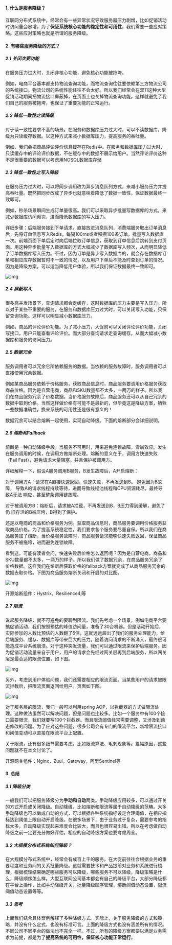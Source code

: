 #### 1. 什么是服务降级？

互联网分布式系统中，经常会有一些异常状况导致服务器压力剧增，比如促销活动时访问量会暴增，为了**保证系统核心功能的稳定性和可用性**，我们需要一些应对策略。这些应对策略也就是所谓的服务降级。



#### 2. 有哪些服务降级的方式？

##### 2.1 关闭次要功能

在服务压力过大时，关闭非核心功能，避免核心功能被拖垮。



例如，电商平台基本都支持物流查询功能，而物流查询往往要依赖第三方物流公司的系统接口。物流公司的系统性能往往不会太好。所以我们经常会在双11这种大型促销活动期间把物流接口屏蔽掉，在页面上也关掉物流查询功能。这样就避免了我们自己的服务被拖垮，也保证了重要功能的正常运行。



##### 2.2 降低一致性之读降级

对于读一致性要求不高的场景。在服务和数据库压力过大时，可以不读数据库，降级为只读缓存数据。以这种方式来减小数据库压力，提高服务的吞吐量。



例如，我们会把商品评论评价信息缓存在Redis中。在服务和数据库压力过大时，只读缓存中的评论评价数据，不在缓存中的数据不展示给用户。当然评论评价这种不是很重要的数据可以考虑用NOSQL数据库存储



##### 2.3 降低一致性之写入降级

在服务压力过大时，可以将同步调用改为异步消息队列方式，来减小服务压力并提高吞吐量。既然把同步改成了异步也就意味着降低了数据一致性，保证数据最终一致即可。



例如，秒杀场景瞬间生成订单量很高。我们可以采取异步批量写数据库的方式，来减少数据库访问频次，进而降低数据库的写入压力。

详细步骤：后端服务接到下单请求，直接放进消息队列，消费端服务取出订单消息后，先将订单信息写入Redis，每隔100ms或者积攒100条订单，批量写入数据库一次。前端页面下单后定时向后端拉取订单信息，获取到订单信息后跳转到支付页面。用这种异步批量写入数据库的方式大幅减少了数据库写入频次，从而明显降低了订单数据库写入压力。不过，因为订单是异步写入数据库的，就会存在数据库订单和相应库存数据暂时不一致的情况，以及用户下单后不能及时查到订单的情况。因为是降级方案，可以适当降低用户体验，所以我们保证数据最终一致即可。

![img](http://pcc.huitogo.club/7cf4f815b43de713beea8157f4b976ff)



##### 2.4 屏蔽写入

很多高并发场景下，查询请求都会走缓存，这时数据库的压力主要是写入压力。所以对于某些不重要的服务，在服务和数据库压力过大时，可以关闭写入功能，只保留查询功能。这样可以明显减小数据库压力。



例如，商品的评论评价功能。为了减小压力，大促前可以关闭评论评价功能，关闭写接口，用户只能查看评论评价。而大部分查询请求走查询缓存，从而大幅减小数据库和服务的访问压力。



##### 2.5 数据冗余

服务调用者可以冗余它所依赖服务的数据。当依赖的服务故障时，服务调用者可以直接使用冗余数据。



例如某商品服务依赖于价格服务，获取商品信息时，商品服务要调用价格服务获取商品价格。因为是自营电商，商品和SKU数量都不太多，一两万的样子。所以我们在商品服务冗余了价格数据。当价格服务故障后，商品服务还可以从自己冗余的数据中取到价格。当然这样做价格有可能不是最新的，但毕竟这是降级方案，牺牲一些数据准确性，换来系统的可用性还是很有意义的！

数据冗余可以结合熔断一起使用，实现自动降级。下面的熔断部分会详细说明。



##### 2.6 熔断和Fallback

熔断是一种自动降级手段。当服务不可用时，用来避免连锁故障，雪崩效应。发生在服务调用的时候，在调用方做熔断处理。熔断的意义在于，调用方快速失败（Fail Fast），避免请求大量阻塞。并且保护被调用方。



详细解释一下，假设A服务调用B服务，B发生故障后，A开启熔断：

对于调用方A：请求在A直接快速返回，快速失败，不再发送到B。 避免因为B故障， 导致A的请求线程持续等待，进而导致线程池线程和CPU资源耗尽，最终导致A无法 响应，甚至整条调用链故障。

对于被调用方B：熔断后，请求被A拦截，不再发送到B，B压力得到缓解，避免了仍 旧存活的B被压垮，B得到了保护。



还是以电商的商品和价格服务为例。获取商品信息时，商品服务要调用价格服务获取商品价格。为了提高系统稳定性，我们要求各个服务要尽量自保。所以我们在商品服务加了熔断，当价格服务故障时，商品服务请求能够快速失败返回，保证商品服务不被拖垮，进而避免连锁故障。



看到这，可能有读者会问，快速失败后价格怎么返回呢？因为是自营电商，商品和SKU数量都不太多，一两万的样子。所以我们做了数据冗余，在商品服务冗余了价格数据。这样我们在熔断后获取价格的fallback方案就变成了从商品服务冗余的数据去取价格。下图为商品服务熔断关闭和开启的对比图。

![img](http://pcc.huitogo.club/14de324794c97c96e3c27dcdddc2180d)



开源熔断组件：Hystrix，Resilience4j等



##### 2.7 限流

说起服务降级，就不可避免的要聊到限流。我们先考虑一个场景，例如电商平台要搞促销活动，我们按照预估的峰值访问量，准备了30台机器。但是活动开始后，实际参加的人数比预估的人数翻了5倍，这就远远超出了我们的服务处理能力，给后端服务、缓存、数据库等带来巨大的压力。随着访问请求的不断涌入，最终很可能造成平台系统崩溃。对于这种突发流量，我们可以通过限流来保护后端服务。因为促销活动流量来自于用户，用户的请求会先经过网关层再到后端服务，所以网关层是最合适的限流位置，如下图。

![img](http://pcc.huitogo.club/96f8a6ccff68edbe277a9660c9aff99e)



另外，考虑到用户体验问题，我们还需要相应的限流页面。当某些用户的请求被限流拦截后，把限流页面返回给用户。页面如下图。

![img](http://pcc.huitogo.club/1ecdd9145c579ab2627def7de65b294b)



对于服务层的限流，我们一般可以利用spring AOP，以拦截器的方式做限流处理。这种做法虽然可以解决问题，但是问题也比较多。比如一个服务中有100个接口需要限流，我们就要写100个拦截器。而且限流阈值经常需要调整，又涉及到动态修改的问题。为了应对这些问题，很多公司会有专门的限流平台，新增限流接口和阈值变动可以直接在限流平台上配置。



关于限流，还有很多细节需要考虑，比如限流算法、毛刺现象等。篇幅原因，这些问题就不在本文讨论了。

开源网关组件：Nginx，Zuul，Gateway，阿里Sentinel等



#### 3. 总结

##### 3.1 降级分类

一般我们可以把服务降级分为**手动和自动**两类。手动降级应用较多，可以通过开关的方式开启或关闭降级。自动降级，比如熔断和限流等属于自动降级的范畴。大多手动降级也可以做成自动的方式，可以根据各种系统指标设定合理阈值，在相应指标达到阈值上限自动开启降级。在很多场景下，由于业务过于复杂，需要参考的指标太多，自动降级实现起来难度会比较大，而且也很容易出错。所以在考虑做自动降级之前一定要充分做好评估，相应的自动降级方案也要考虑周全。



##### 3.2 大规模分布式系统如何降级？

在大规模分布式系统中，经常会有成百上千的服务。在大促前往往会根据业务的重要程度和业务间的关系批量降级。这就需要技术和产品提前对业务和系统进行梳理，根据梳理结果确定哪些服务可以降级，哪些服务不可以降级，降级策略是什么，降级顺序怎么样。大型互联网公司基本都会有自己的降级平台，大部分降级都在平台上操作，比如手动降级开关，批量降级顺序管理，熔断阈值动态设置，限流阈值动态设置等等。



##### 3.3 思考

上面我们结合具体案例解释了多种降级方式。实际上，关于服务降级的方式和策略，并没有什么定式，也没有标准可言。上面的降级方式也没有涵盖所有的情况。不同公司不同平台的做法也不完全一样。不过，所有的降级方案都要以满足业务需求为前提，都是为了**提高系统的可用性，保证核心功能正常运行**。